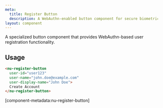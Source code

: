 ```yaml
---
meta:
  title: Register Button
  description: A WebAuthn-enabled button component for secure biometric user registration and credential creation.
layout: component
---
```


A specialized button component that provides WebAuthn-based user registration functionality.

## Usage

```html
<nu-register-button
  user-id="user123"
  user-name="john.doe@example.com"
  user-display-name="John Doe">
  Create Account
</nu-register-button>
```

[component-metadata:nu-register-button]